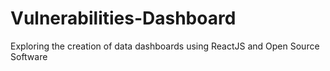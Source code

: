 # Vulnerabilities-Dashboard
Exploring the creation of data dashboards using ReactJS and Open Source Software
